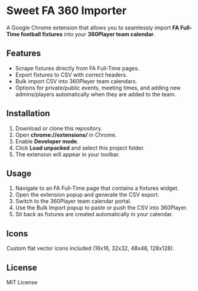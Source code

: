 # Sweet FA 360 Importer

A Google Chrome extension that allows you to seamlessly import **FA Full-Time football fixtures** into your **360Player team calendar**.

## Features

- Scrape fixtures directly from FA Full-Time pages.
- Export fixtures to CSV with correct headers.
- Bulk import CSV into 360Player team calendars.
- Options for private/public events, meeting times, and adding new admins/players automatically when they are added to the team.

## Installation

1. Download or clone this repository.
2. Open **chrome://extensions/** in Chrome.
3. Enable **Developer mode**.
4. Click **Load unpacked** and select this project folder.
5. The extension will appear in your toolbar.

## Usage

1. Navigate to an FA Full-Time page that contains a fixtures widget.
2. Open the extension popup and generate the CSV export.
3. Switch to the 360Player team calendar portal.
4. Use the Bulk Import popup to paste or push the CSV into 360Player.
5. Sit back as fixtures are created automatically in your calendar.

## Icons

Custom flat vector icons included (16x16, 32x32, 48x48, 128x128).

## License

MIT License
